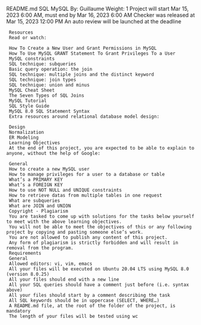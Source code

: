 README.md
SQL
MySQL
 By: Guillaume
  Weight: 1
   Project will start Mar 15, 2023 6:00 AM, must end by Mar 16, 2023 6:00 AM
    Checker was released at Mar 15, 2023 12:00 PM
     An auto review will be launched at the deadline


     Resources
     Read or watch:

     How To Create a New User and Grant Permissions in MySQL
     How To Use MySQL GRANT Statement To Grant Privileges To a User
     MySQL constraints
     SQL technique: subqueries
     Basic query operation: the join
     SQL technique: multiple joins and the distinct keyword
     SQL technique: join types
     SQL technique: union and minus
     MySQL Cheat Sheet
     The Seven Types of SQL Joins
     MySQL Tutorial
     SQL Style Guide
     MySQL 8.0 SQL Statement Syntax
     Extra resources around relational database model design:

     Design
     Normalization
     ER Modeling
     Learning Objectives
     At the end of this project, you are expected to be able to explain to anyone, without the help of Google:

     General
     How to create a new MySQL user
     How to manage privileges for a user to a database or table
     What’s a PRIMARY KEY
     What’s a FOREIGN KEY
     How to use NOT NULL and UNIQUE constraints
     How to retrieve datas from multiple tables in one request
     What are subqueries
     What are JOIN and UNION
     Copyright - Plagiarism
     You are tasked to come up with solutions for the tasks below yourself to meet with the above learning objectives.
     You will not be able to meet the objectives of this or any following project by copying and pasting someone else’s work.
     You are not allowed to publish any content of this project.
     Any form of plagiarism is strictly forbidden and will result in removal from the program.
     Requirements
     General
     Allowed editors: vi, vim, emacs
     All your files will be executed on Ubuntu 20.04 LTS using MySQL 8.0 (version 8.0.25)
     All your files should end with a new line
     All your SQL queries should have a comment just before (i.e. syntax above)
     All your files should start by a comment describing the task
     All SQL keywords should be in uppercase (SELECT, WHERE…)
     A README.md file, at the root of the folder of the project, is mandatory
     The length of your files will be tested using wc
